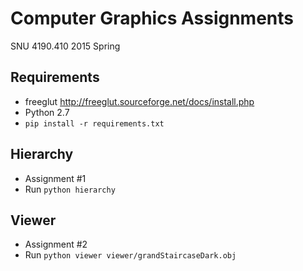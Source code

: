 Computer Graphics Assignments
=============================

SNU 4190.410 2015 Spring

Requirements
------------
* freeglut http://freeglut.sourceforge.net/docs/install.php
* Python 2.7
* `pip install -r requirements.txt`

Hierarchy
---------
* Assignment #1
* Run `python hierarchy`

Viewer
------
* Assignment #2
* Run `python viewer viewer/grandStaircaseDark.obj`
